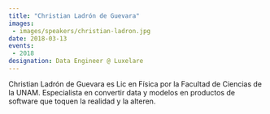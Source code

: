 ```yaml
---
title: "Christian Ladrón de Guevara"
images:
 - images/speakers/christian-ladron.jpg
date: 2018-03-13
events:
 - 2018
designation: Data Engineer @ Luxelare 
---
```


Christian Ladrón de Guevara es Lic en Física por la Facultad de Ciencias de la UNAM. Especialista en convertir data y modelos en productos de software que toquen la realidad y la alteren.